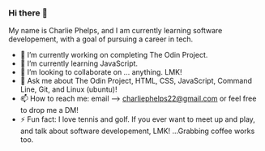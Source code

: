 ### Hi there 👋

My name is Charlie Phelps, and I am currently learning software developement, with a goal of pursuing a career in tech. 

- 🔭 I’m currently working on completing The Odin Project.
- 🌱 I’m currently learning JavaScript.
- 👯 I’m looking to collaborate on ... anything. LMK!
- 💬 Ask me about The Odin Project, HTML, CSS, JavaScript, Command Line, Git, and Linux (ubuntu)!
- 📫 How to reach me: email --> charliephelps22@gmail.com or feel free to drop me a DM!
- ⚡ Fun fact: I love tennis and golf. If you ever want to meet up and play, and talk about software developement, LMK! ...Grabbing coffee works too.


